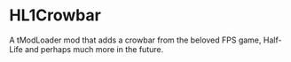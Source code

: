 # HL1Crowbar
A tModLoader mod that adds a crowbar from the beloved FPS game, Half-Life and perhaps much more in the future.
